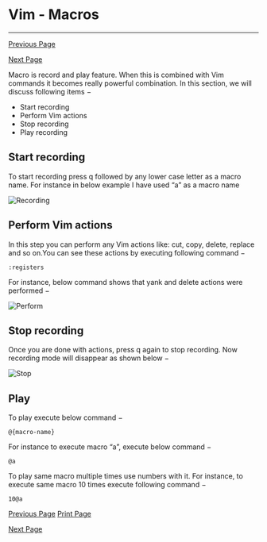 # Vim - Macros

------



[ Previous Page](https://www.tutorialspoint.com/vim/vim_markers.htm)

[Next Page ](https://www.tutorialspoint.com/vim/vim_registers.htm)

Macro is record and play feature. When this is combined with Vim commands it becomes really powerful combination. In this section, we will discuss following items −

- Start recording
- Perform Vim actions
- Stop recording
- Play recording

## Start recording

To start recording press q followed by any lower case letter as a macro name. For instance in below example I have used “a” as a macro name

![Recording](https://www.tutorialspoint.com/vim/images/recording.jpg)

## Perform Vim actions

In this step you can perform any Vim actions like: cut, copy, delete, replace and so on.You can see these actions by executing following command −

```
:registers
```

For instance, below command shows that yank and delete actions were performed −

![Perform](https://www.tutorialspoint.com/vim/images/perform.jpg)

## Stop recording

Once you are done with actions, press q again to stop recording. Now recording mode will disappear as shown below −

![Stop](https://www.tutorialspoint.com/vim/images/stop.jpg)

## Play

To play execute below command −

```
@{macro-name}
```

For instance to execute macro “a”, execute below command −

```
@a
```

To play same macro multiple times use numbers with it. For instance, to execute same macro 10 times execute following command −

```
10@a
```

[ Previous Page](https://www.tutorialspoint.com/vim/vim_markers.htm) [ Print Page](javascript:printPage();)

[Next Page ](https://www.tutorialspoint.com/vim/vim_registers.htm)